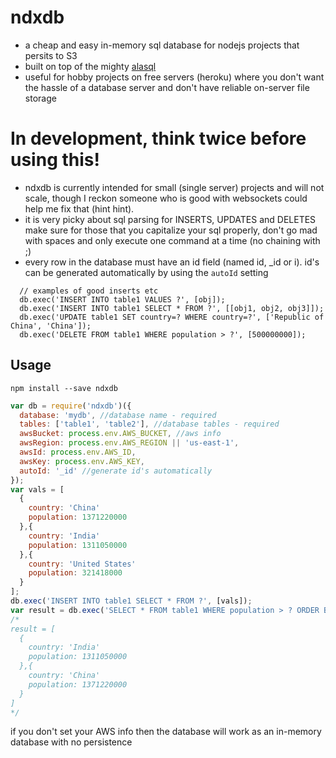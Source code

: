 # ndxdb
* a cheap and easy in-memory sql database for nodejs projects that persits to S3 
* built on top of the mighty [alasql](https://github.com/agershun/alasql)
* useful for hobby projects on free servers (heroku) where you don't want the hassle of a database server and don't have reliable on-server file storage 
# In development, think twice before using this!
* ndxdb is currently intended for small (single server) projects and will not scale, though I reckon someone who is good with websockets could help me fix that (hint hint). 
* it is very picky about sql parsing for INSERTS, UPDATES and DELETES
make sure for those that you capitalize your sql properly, don't go mad with spaces and only execute one command at a time (no chaining with ;) 
* every row in the database must have an id field (named id, _id or i).  id's can be generated automatically by using the `autoId` setting
```
  // examples of good inserts etc
  db.exec('INSERT INTO table1 VALUES ?', [obj]);
  db.exec('INSERT INTO table1 SELECT * FROM ?', [[obj1, obj2, obj3]]);
  db.exec('UPDATE table1 SET country=? WHERE country=?', ['Republic of China', 'China']);
  db.exec('DELETE FROM table1 WHERE population > ?', [500000000]);
```
## Usage
`npm install --save ndxdb`
```javascript
var db = require('ndxdb')({
  database: 'mydb', //database name - required
  tables: ['table1', 'table2'], //database tables - required
  awsBucket: process.env.AWS_BUCKET, //aws info
  awsRegion: process.env.AWS_REGION || 'us-east-1',
  awsId: process.env.AWS_ID,
  awsKey: process.env.AWS_KEY,
  autoId: '_id' //generate id's automatically
});
var vals = [
  {
    country: 'China'
    population: 1371220000
  },{
    country: 'India'
    population: 1311050000
  },{
    country: 'United States'
    population: 321418000
  }
];
db.exec('INSERT INTO table1 SELECT * FROM ?', [vals]);
var result = db.exec('SELECT * FROM table1 WHERE population > ? ORDER BY population ASC', [500000000]);
/*
result = [
  {
    country: 'India'
    population: 1311050000
  },{
    country: 'China'
    population: 1371220000
  }
]
*/
```
if you don't set your AWS info then the database will work as an in-memory database with no persistence
